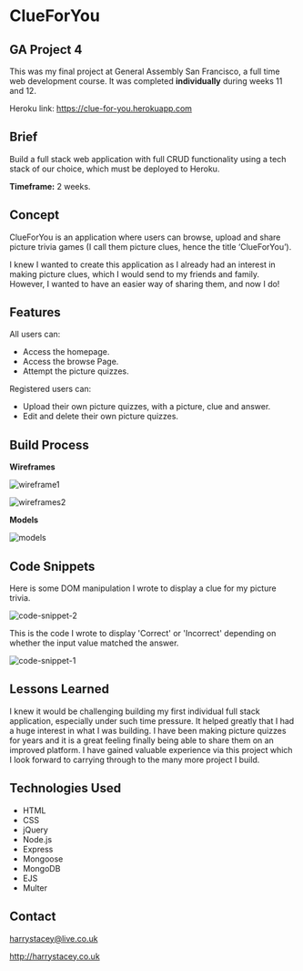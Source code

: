 # ClueForYou

## GA Project 4

This was my final project at General Assembly San Francisco, a full time web development course. It was completed __individually__ during weeks 11 and 12. 

Heroku link: https://clue-for-you.herokuapp.com

## Brief

Build a full stack web application with full CRUD functionality using a tech stack of our choice, which must be deployed to Heroku. 

__Timeframe:__ 2 weeks. 

## Concept

ClueForYou is an application where users can browse, upload and share picture trivia games (I call them picture clues, hence the title ‘ClueForYou’). 

I knew I wanted to create this application as I already had an interest in making picture clues, which I would send to my friends and family. However, I wanted to have an easier way of sharing them, and now I do!

## Features

All users can: 

* Access the homepage.
* Access the browse Page.
* Attempt the picture quizzes.

Registered users can:

* Upload their own picture quizzes, with a picture, clue and answer.
* Edit and delete their own picture quizzes.

## Build Process

__Wireframes__

![wireframe1](https://user-images.githubusercontent.com/42447565/55080080-61a40880-5095-11e9-8b91-8a8cdd8170a7.png)

![wireframes2](https://user-images.githubusercontent.com/42447565/55080127-75e80580-5095-11e9-9560-72684f4a72a6.JPG)


__Models__

![models](https://user-images.githubusercontent.com/42447565/55080035-4df8a200-5095-11e9-944f-6b85fe2c3eea.jpg)


## Code Snippets

Here is some DOM manipulation I wrote to display a clue for my picture trivia. 

![code-snippet-2](https://user-images.githubusercontent.com/42447565/55079090-6cf63480-5093-11e9-84c0-137b9921c245.png)


This is the code I wrote to display 'Correct' or 'Incorrect' depending on whether the input value matched the answer.

![code-snippet-1](https://user-images.githubusercontent.com/42447565/55078973-2e607a00-5093-11e9-8146-8b37f1262a94.png)


## Lessons Learned

I knew it would be challenging building my first individual full stack application, especially under such time pressure. It helped greatly that I had a huge interest in what I was building. I have been making picture quizzes for years and it is a great feeling finally being able to share them on an improved platform. I have gained valuable experience via this project which I look forward to carrying through to the many more project I build. 


## Technologies Used 

* HTML
* CSS
* jQuery
* Node.js
* Express
* Mongoose
* MongoDB
* EJS
* Multer

## Contact 

harrystacey@live.co.uk

http://harrystacey.co.uk

